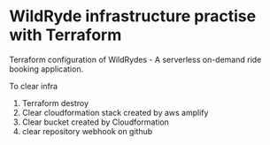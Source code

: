 # WildRyde infrastructure practise with Terraform
Terraform configuration of WildRydes - A serverless on-demand ride booking application.

To clear infra
1. Terraform destroy
2. Clear cloudformation stack created by aws amplify
3. Clear bucket created by Cloudformation
3. clear repository webhook on github